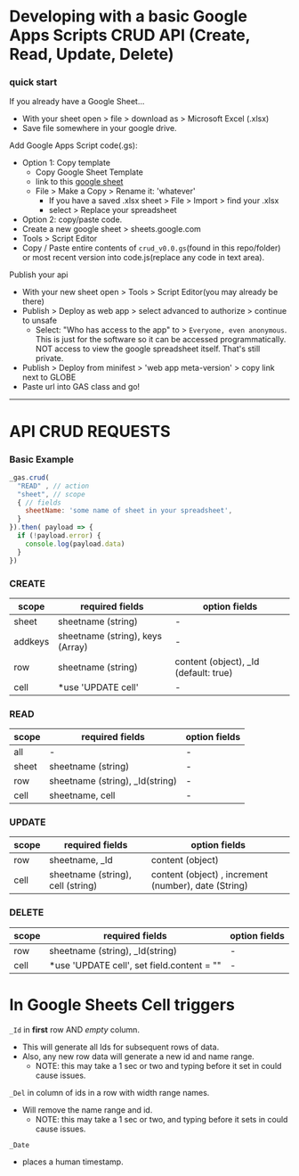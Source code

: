 # Developing with a basic Google Apps Scripts CRUD API (Create, Read, Update, Delete)

### quick start

If you already have a Google Sheet...
* With your sheet open > file > download as > Microsoft Excel (.xlsx)
* Save file somewhere in your google drive.

Add Google Apps Script code(.gs):
* Option 1: Copy template
  * Copy Google Sheet Template
  * link to this [google sheet](https://docs.google.com/spreadsheets/d/1obGKnWSuQsXNyBUP2h5UOjszPiPgkYk7aVZdRSScnEI/edit#gid=0)
  * File > Make a Copy > Rename it: 'whatever'
    * If you have a saved .xlsx sheet > File > Import > find your .xlsx
    * select > Replace your spreadsheet
* Option 2: copy/paste code.
 * Create a new google sheet > sheets.google.com
 * Tools > Script Editor
 * Copy / Paste entire contents of `crud_v0.0.gs`(found in this repo/folder) or most recent version into code.js(replace any code in text area).

Publish your api
* With your new sheet open > Tools > Script Editor(you may already be there)
* Publish > Deploy as web app > select advanced to authorize > continue to unsafe
  * Select: "Who has access to the app" to > `Everyone, even anonymous`. This is just for the software so it can be accessed programmatically. NOT access to view the google spreadsheet itself. That's still private. 
* Publish > Deploy from minifest > 'web app meta-version' > copy link next to GLOBE
* Paste url into GAS class and go!

---
# API CRUD REQUESTS

### Basic Example
```javascript
_gas.crud(
  "READ" , // action
  "sheet", // scope
  { // fields
    sheetName: 'some name of sheet in your spreadsheet',
  }
}).then( payload => {
  if (!payload.error) {
    console.log(payload.data)
  }
})
```

### CREATE
| scope        | required fields           | option fields  |
| ------------- | ------------- | ----- |
| sheet      | sheetname (string)	 | - |
| addkeys      | sheetname (string), keys (Array)	 | - |
| row      | sheetname (string)	      |   content (object), _Id (default: true) |
| cell | *use 'UPDATE cell'      | - |

### READ
| scope        | required fields           | option fields  |
| ------------- | ------------- | ----- |
| all      | - | - |
| sheet    | sheetname (string)	| - |
| row      | sheetname (string), _Id(string) | - |
| cell | sheetname, cell | - |

### UPDATE
| scope        | required fields           | option fields  |
| ------------- | ------------- | ----- |
| row      | sheetname, _Id	 | content (object) |
| cell | sheetname (string), cell (string) | content (object) , increment (number), date (String) |

### DELETE
| scope        | required fields           | option fields  |
| ------------- | ------------- | ----- |
| row      | sheetname (string), _Id(string) | - |
| cell | *use 'UPDATE cell', set field.content = "" | - |

# In Google Sheets Cell triggers

`_Id` in **first** row AND _empty_ column.
- This will generate all Ids for subsequent rows of data.
- Also, any new row data will generate a new id and name range.
  - NOTE: this may take a 1 sec or two and typing before it set in could cause issues.

`_Del` in column of ids in a row with width range names.  
- Will remove the name range and id.
  - NOTE: this may take a 1 sec or two, and typing before it sets in could cause issues.

`_Date`
- places a human timestamp.
